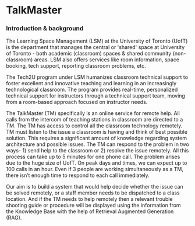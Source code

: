 # TalkMaster

### Introduction & background

The Learning Space Management (LSM) at the University of Toronto (UofT) is the department that manages the central or 'shared' space at University of Toronto - both academic (classroom) spaces & shared community (non-classroom) areas.  LSM also offers services like room information, space booking, tech support, reporting classroom problems, etc.  

The Tech2U program under LSM humanizes classroom technical support to foster excellent and innovative teaching and learning in an increasingly technological classroom. The program provides real-time, personalized technical support for instructors through a technical support team, moving from a room-based approach focused on instructor needs. 

The TalkMaster (TM) specifically is an online service for remote help. All calls from the intercom of teaching stations in classroom are directed to a TM. The TM has access to control all the classroom technology remotely. TM must listen to the issue a classroom is having and think of best possible solution. This requires a significant amount of knowledge regarding system architecture and possible issues. The TM can respond to the problem in two ways- 1) send help to the classroom or 2) resolve the issue remotely. All this process can take up to 5 minutes for one phone call. The problem arises due to the huge size of UofT. On peak days and times, we can expect up to 100 calls in an hour. Even if 3 people are working simultaneously as a TM, there isn’t enough time to respond to each call immediately.  

Our aim is to build a system that would help decide whether the issue can be solved remotely, or a staff member needs to be dispatched to a class location. And if the TM needs to help remotely then a relevant trouble shooting guide or procedure will be displayed using the information from the Knowledge Base with the help of Retrieval Augmented Generation (RAG).
